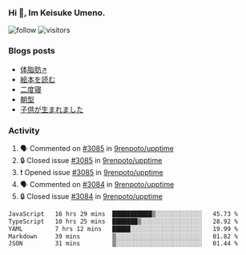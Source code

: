 ### Hi 👋, Im Keisuke Umeno.

<!--
**9renpoto/9renpoto** is a ✨ _special_ ✨ repository because its `README.md` (this file) appears on your GitHub profile.

Here are some ideas to get you started:

- 🔭 I’m currently working on ...
- 🌱 I’m currently learning ...
- 👯 I’m looking to collaborate on ...
- 🤔 I’m looking for help with ...
- 💬 Ask me about ...
- 📫 How to reach me: ...
- 😄 Pronouns: ...
- ⚡ Fun fact: ...
-->

![follow](https://img.shields.io/github/followers/9renpoto?label=Follow&style=social)
![visitors](https://komarev.com/ghpvc/?username=9renpoto&label=Profile%20views&color=0e75b6&style=flat)

### Blogs posts

<!-- BLOG-POST-LIST:START -->
- [体脂肪↗](https://9renpoto.win/entry/2024/08/12/gaining_fat)
- [絵本を読む](https://9renpoto.win/entry/2024/07/26/picture_book)
- [二度寝](https://9renpoto.win/entry/2024/07/18/going_back_to_sleep)
- [朝型](https://9renpoto.win/entry/2024/05/29/im-an-early)
- [子供が生まれました](https://9renpoto.win/entry/2024/04/18/hello-world)
<!-- BLOG-POST-LIST:END -->

### Activity

<!--START_SECTION:activity-->
1. 🗣 Commented on [#3085](https://github.com/9renpoto/upptime/issues/3085#issuecomment-2306879872) in [9renpoto/upptime](https://github.com/9renpoto/upptime)
2. 🔒 Closed issue [#3085](https://github.com/9renpoto/upptime/issues/3085) in [9renpoto/upptime](https://github.com/9renpoto/upptime)
3. ❗ Opened issue [#3085](https://github.com/9renpoto/upptime/issues/3085) in [9renpoto/upptime](https://github.com/9renpoto/upptime)
4. 🗣 Commented on [#3084](https://github.com/9renpoto/upptime/issues/3084#issuecomment-2306578510) in [9renpoto/upptime](https://github.com/9renpoto/upptime)
5. 🔒 Closed issue [#3084](https://github.com/9renpoto/upptime/issues/3084) in [9renpoto/upptime](https://github.com/9renpoto/upptime)
<!--END_SECTION:activity-->

<!--START_SECTION:waka-->

```txt
JavaScript   16 hrs 29 mins  ███████████▒░░░░░░░░░░░░░   45.73 %
TypeScript   10 hrs 25 mins  ███████▒░░░░░░░░░░░░░░░░░   28.92 %
YAML         7 hrs 12 mins   █████░░░░░░░░░░░░░░░░░░░░   19.99 %
Markdown     39 mins         ▒░░░░░░░░░░░░░░░░░░░░░░░░   01.82 %
JSON         31 mins         ▒░░░░░░░░░░░░░░░░░░░░░░░░   01.44 %
```

<!--END_SECTION:waka-->
